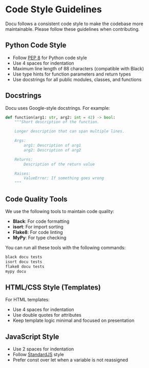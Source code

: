 # Code Style Guidelines

Docu follows a consistent code style to make the codebase more maintainable. Please follow these guidelines when contributing.

## Python Code Style

- Follow [PEP 8](https://www.python.org/dev/peps/pep-0008/) for Python code style
- Use 4 spaces for indentation
- Maximum line length of 88 characters (compatible with Black)
- Use type hints for function parameters and return types
- Use docstrings for all public modules, classes, and functions

## Docstrings

Docu uses Google-style docstrings. For example:

```python
def function(arg1: str, arg2: int = 42) -> bool:
    """Short description of the function.

    Longer description that can span multiple lines.

    Args:
        arg1: Description of arg1
        arg2: Description of arg2

    Returns:
        Description of the return value

    Raises:
        ValueError: If something goes wrong
    """
```

## Code Quality Tools

We use the following tools to maintain code quality:

- **Black**: For code formatting
- **isort**: For import sorting
- **Flake8**: For code linting
- **MyPy**: For type checking

You can run all these tools with the following commands:

```bash
black docu tests
isort docu tests
flake8 docu tests
mypy docu
```

## HTML/CSS Style (Templates)

For HTML templates:

- Use 4 spaces for indentation
- Use double quotes for attributes
- Keep template logic minimal and focused on presentation

## JavaScript Style

- Use 2 spaces for indentation
- Follow [StandardJS](https://standardjs.com/) style
- Prefer const over let when a variable is not reassigned
